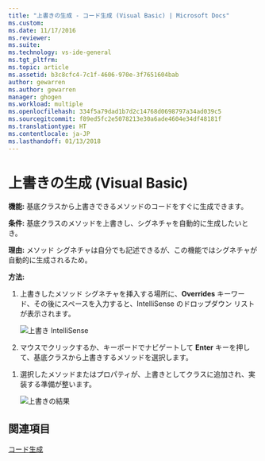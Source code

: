 ```yaml
---
title: "上書きの生成 - コード生成 (Visual Basic) | Microsoft Docs"
ms.custom: 
ms.date: 11/17/2016
ms.reviewer: 
ms.suite: 
ms.technology: vs-ide-general
ms.tgt_pltfrm: 
ms.topic: article
ms.assetid: b3c8cfc4-7c1f-4606-970e-3f7651604bab
author: gewarren
ms.author: gewarren
manager: ghogen
ms.workload: multiple
ms.openlocfilehash: 334f5a79dad1b7d2c14768d0698797a34ad039c5
ms.sourcegitcommit: f89ed5fc2e5078213e30a6ade4604e34df48181f
ms.translationtype: HT
ms.contentlocale: ja-JP
ms.lasthandoff: 01/13/2018
---
```

# <a name="generate-an-override-in-visual-basic"></a>上書きの生成 (Visual Basic)
**機能:** 基底クラスから上書きできるメソッドのコードをすぐに生成できます。 

**条件:** 基底クラスのメソッドを上書きし、シグネチャを自動的に生成したいとき。  

**理由:** メソッド シグネチャは自分でも記述できるが、この機能ではシグネチャが自動的に生成されるため。 

**方法:**

1. 上書きしたメソッド シグネチャを挿入する場所に、**Overrides** キーワード、その後にスペースを入力すると、IntelliSense のドロップダウン リストが表示されます。

   ![上書き IntelliSense](media/override-intellisense-vb.png)

1. マウスでクリックするか、キーボードでナビゲートして **Enter** キーを押して、基底クラスから上書きするメソッドを選択します。

<!--
   >[!TIP]
   >* Use the Property icon ![Property icon](media/override-property-vb.png) to show or hide  Properties in the list.
   >* Use the Method icon ![Property icon](media/override-method-vb.png) to show or hide Methods in the list.
-->

1. 選択したメソッドまたはプロパティが、上書きとしてクラスに追加され、実装する準備が整います。

   ![上書きの結果](media/override-result-vb.png)

## <a name="see-also"></a>関連項目

[コード生成](../code-generation-in-visual-studio.md) 